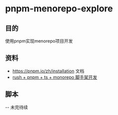 # pnpm-menorepo-explore

## 目的

使用pnpm实现menorepo项目开发

## 资料

- <https://pnpm.io/zh/installation> 文档
- [rush + pnpm + ts + monorepo 脚手架开发](https://juejin.cn/post/7034111809728544799)

## 脚本

-- 未完待续
